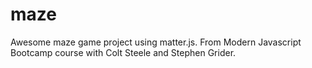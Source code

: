 # maze

Awesome maze game project using matter.js. From Modern Javascript Bootcamp course with Colt Steele and Stephen Grider.

